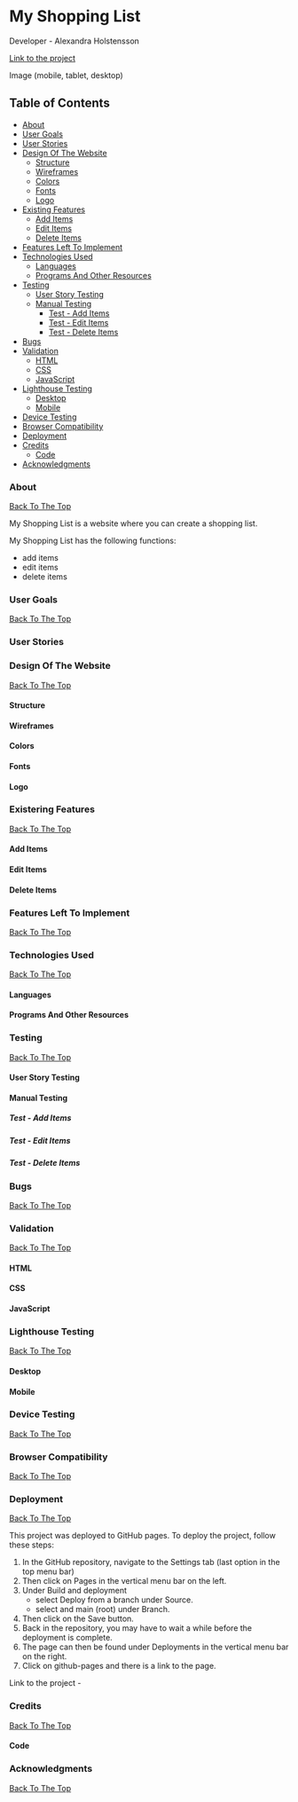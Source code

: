 # My Shopping List

Developer - Alexandra Holstensson

[Link to the project]()

Image (mobile, tablet, desktop)

## Table of Contents
- [About](#about)
- [User Goals](#user-goals)
- [User Stories](#user-stories)
- [Design Of The Website](#design-of-the-website)
  - [Structure](#structure)
  - [Wireframes](#wireframes)
  - [Colors](#colors)
  - [Fonts](#fonts)
  - [Logo](#logo)
- [Existing Features](#existering-features)
  - [Add Items](#add-items)
  - [Edit Items](#edit-items)
  - [Delete Items](#delete-items)
- [Features Left To Implement](#features-left-to-implement)
- [Technologies Used](#technologies-used)
  - [Languages](#languages)
  - [Programs And Other Resources](#programs-and-other-resources)
- [Testing](#testing)
  - [User Story Testing](#user-story-testing)
  - [Manual Testing](#manual-testing)
    - [Test - Add Items](#test---add-items)
    - [Test - Edit Items](#test---edit-items)
    - [Test - Delete Items](#test---delete-items)
- [Bugs](#bugs)
- [Validation](#validation)
  - [HTML](#html)
  - [CSS](#css)
  - [JavaScript](#javascript)
- [Lighthouse Testing](#lighthouse-testing)
  - [Desktop](#desktop)
  - [Mobile](#mobile)
- [Device Testing](#device-testing)
- [Browser Compatibility](#browser-compatibility)
- [Deployment](#deployment)
- [Credits](#credits)
  - [Code](#code)
- [Acknowledgments](#acknowledgments)

### About 
[Back To The Top](#table-of-contents)

My Shopping List is a website where you can create a shopping list. 

My Shopping List has the following functions:
- add items
- edit items
- delete items

### User Goals
[Back To The Top](#table-of-contents)

### User Stories

### Design Of The Website
[Back To The Top](#table-of-contents)

#### Structure
#### Wireframes
#### Colors
#### Fonts
#### Logo

### Existering Features
[Back To The Top](#table-of-contents)
#### Add Items
#### Edit Items
#### Delete Items

### Features Left To Implement
[Back To The Top](#table-of-contents)

### Technologies Used
[Back To The Top](#table-of-contents)
#### Languages
#### Programs And Other Resources

### Testing
[Back To The Top](#table-of-contents)
#### User Story Testing
#### Manual Testing
##### Test - Add Items
##### Test - Edit Items
##### Test - Delete Items

### Bugs
[Back To The Top](#table-of-contents)

### Validation
[Back To The Top](#table-of-contents)
#### HTML
#### CSS
#### JavaScript

### Lighthouse Testing
[Back To The Top](#table-of-contents)
#### Desktop
#### Mobile

### Device Testing
[Back To The Top](#table-of-contents)
### Browser Compatibility
[Back To The Top](#table-of-contents)

### Deployment
[Back To The Top](#table-of-contents)

This project was deployed to GitHub pages. To deploy the project, follow these steps:

1. In the GitHub repository, navigate to the Settings tab (last option in the top menu bar)
2. Then click on Pages in the vertical menu bar on the left.
3. Under Build and deployment
    - select Deploy from a branch under Source.
    - select and main (root) under Branch.
4. Then click on the Save button.
5. Back in the repository, you may have to wait a while before the deployment is complete.
6. The page can then be found under Deployments in the vertical menu bar on the right.
7. Click on github-pages and there is a link to the page.

Link to the project - 

### Credits
[Back To The Top](#table-of-contents)
#### Code

### Acknowledgments
[Back To The Top](#table-of-contents)



